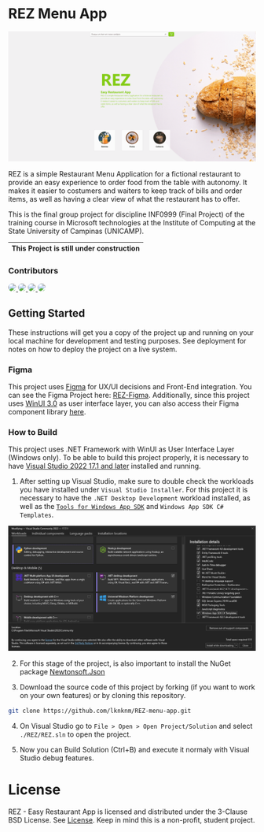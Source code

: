# REZ Menu App

![Alt text](./doc/dev/assets/reznav.gif)

REZ is a simple Restaurant Menu Application for a fictional restaurant to provide an easy experience to order food from the table with autonomy.
It makes it easier to costumers and waiters to keep track of bills and order items, as well as having a clear view of what the restaurant has to offer.

This is the final group project for discipline INF0999 (Final Project) of the training course in Microsoft technologies at the Institute of Computing at the State University of Campinas (UNICAMP).

|This Project is still under construction|
|----------------------------------------|

### Contributors

<a href="https://github.com/lknknm/REZ-menu-app/graphs/contributors">
  <img src="https://avatars.githubusercontent.com/u/108239558?size=64" style="border-radius: 100%" />
  <img src="https://avatars.githubusercontent.com/u/91164652?size=64" style="border-radius: 100%" />
  <img src="https://avatars.githubusercontent.com/u/110830067?size=64" style="border-radius: 100%" />
  <img src="https://avatars.githubusercontent.com/u/41762278?size=64" style="border-radius: 100%" />
</a>

## Getting Started

These instructions will get you a copy of the project up and running on your local machine for development and testing purposes. See deployment for notes on how to deploy the project on a live system.

### Figma
This project uses [Figma](https://www.figma.com/) for UX/UI decisions and Front-End integration.
You can see the Figma Project here: [REZ-Figma](https://www.figma.com/file/q4bRKQlg10WCewYgHmsdBE/REZ-menu-app?type=design&node-id=5-2&mode=design&t=4dnfC1gUSZ6n4NAY-0).
Additionally, since this project uses [WinUI 3.0](https://github.com/microsoft/microsoft-ui-xaml) as user interface layer, you can also access their Figma component library [here](https://www.figma.com/file/yCWdGgBeP6mkBBlS2IDaHG/Windows-UI-3-(Community)?type=design&node-id=238-0&mode=design&t=wUs0QsJ21QrmX9sj-0).

### How to Build
This project uses .NET Framework with WinUI as User Interface Layer (Windows only). To be able to build this project properly, it is necessary to have [Visual Studio 2022 17.1 and later](https://visualstudio.microsoft.com/pt-br/) installed and running. 

1. After setting up Visual Studio, make sure to double check the workloads you have installed under `Visual Studio Installer`. For this project it is necessary to have the `.NET Desktop Development` workload installed, as well as the [`Tools for Windows App SDK`](https://learn.microsoft.com/en-us/windows/apps/windows-app-sdk/set-up-your-development-environment?tabs=cs-vs-community%2Ccpp-vs-community%2Cvs-2022-17-1-a%2Cvs-2022-17-1-b) and `Windows App SDK C# Templates`.

![Alt text](./doc/dev/assets/image.png)

2. For this stage of the project, is also important to install the NuGet package [Newtonsoft.Json](https://www.nuget.org/packages/Newtonsoft.Json/13.0.3?_src=template)

3. Download the source code of this project by forking (if you want to work on your own features) or by cloning this repository.
```bash
git clone https://github.com/lknknm/REZ-menu-app.git
```

4. On Visual Studio go to `File > Open > Open Project/Solution` and select `./REZ/REZ.sln` to open the project.

5. Now you can Build Solution (Ctrl+B) and execute it normaly with Visual Studio debug features.

# License

REZ - Easy Restaurant App is licensed and distributed under the 3-Clause BSD License. See [License](./LICENSE.md). Keep in mind this is a non-profit, student project. 
